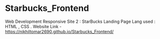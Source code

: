 # Starbucks_Frontend
Web Development Responsive Site 2 : 
StarBucks Landing Page 
Lang used : HTML , CSS .
Website Link - https://nikhiltomar2690.github.io/Starbucks_Frontend/
